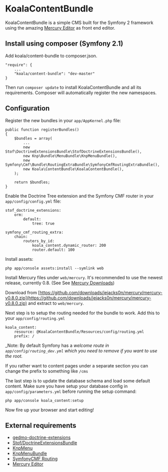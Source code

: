 # KoalaContentBundle
KoalaContentBundle is a simple CMS built for the Symfony 2 framework using the amazing [Mercury Editor][1] as front end editor.

## Install using composer (Symfony 2.1)
Add koala/content-bundle to composer.json.

    "require": {
        ...
        "koala/content-bundle": "dev-master"        
    }

Then run `composer update` to install KoalaContentBundle and all its requirements. Composer will automatically register the new namespaces.

## Configuration
Register the new bundles in your `app/AppKernel.php` file:

    public function registerBundles()
    {
        $bundles = array(
            ...
            new Stof\DoctrineExtensionsBundle\StofDoctrineExtensionsBundle(),
            new Knp\Bundle\MenuBundle\KnpMenuBundle(),
            new Symfony\Cmf\Bundle\RoutingExtraBundle\SymfonyCmfRoutingExtraBundle(),
            new Koala\ContentBundle\KoalaContentBundle(),
        );
    
        return $bundles;
    }
    
Enable the Doctrine Tree extension and the Symfony CMF router in your `app/config/config.yml` file:

    stof_doctrine_extensions:
        orm:
            default:
                tree: true

    symfony_cmf_routing_extra:
        chain:
            routers_by_id:
                koala_content.dynamic_router: 200
                router.default: 100

Install assets:

    php app/console assets:install --symlink web

Install Mercury files under `web/mercury`. It's recommended to use the newest release, currently 0.8. (See See [Mercury Downloads](https://github.com/jejacks0n/mercury/downloads))

Download from [https://github.com/downloads/jejacks0n/mercury/mercury-v0.8.0.zip](https://github.com/downloads/jejacks0n/mercury/mercury-v0.8.0.zip) and extract to `web/mercury`.

Next step is to setup the routing needed for the bundle to work. Add this to your `app/config/routing.yml`

    koala_content:
        resource: @KoalaContentBundle/Resources/config/routing.yml
        prefix: /

_Note: By default Symfony has a _welcome route in `app/config/routing_dev.yml` which you need to remove if you want to use the root._

If you rather want to content pages under a separate section you can change the prefix to something like `/cms`

The last step is to update the database schema and load some default content. Make sure you have setup your database config in `app/config/parameters.yml` before running the setup command:

    php app/console koala_content:setup

Now fire up your browser and start editing!

## External requirements
* [gedmo-doctrine-extensions](https://github.com/l3pp4rd/DoctrineExtensions)
* [Stof/DoctrineExtensionsBundle](https://github.com/stof/StofDoctrineExtensionsBundle)
* [KnpMenu](https://github.com/KnpLabs/KnpMenu)
* [KnpMenuBundle](https://github.com/KnpLabs/KnpMenuBundle)
* [SymfonyCMF Routing](https://github.com/symfony-cmf/Routing)
* [Mercury Editor][1]

[1]: http://jejacks0n.github.com/mercury/ "Mercury Editor"